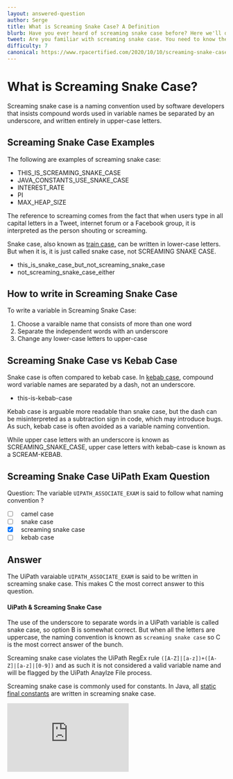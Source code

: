 ```yaml
---
layout: answered-question
author: Serge
title: What is Screaming Snake Case? A Definition
blurb: Have you ever heard of screaming snake case before? Here we'll define the term Screaming Snake Case and even give you a few examples.
tweet: Are you familiar with screaming snake case. You need to know the various variable name conventions to pass the UiPath Certification exam.   #UiPath #mockexam #UiPathCertification
difficulty: 7
canonical: https://www.rpacertified.com/2020/10/10/screaming-snake-case.html
---
```


# What is Screaming Snake Case?

Screaming snake case is a naming convention used by software developers that insists compound words used in variable names be separated by an underscore, and written entirely in upper-case letters.

## Screaming Snake Case Examples

The following are examples of screaming snake case:

- THIS_IS_SCREAMING_SNAKE_CASE
- JAVA_CONSTANTS_USE_SNAKE_CASE
- INTEREST_RATE
- PI
- MAX_HEAP_SIZE

The reference to screaming comes from the fact that when users type in all capital letters in a Tweet, internet forum or a Facebook group, it is interpreted as the person shouting or screaming.

Snake case, also known as <a href="https://www.theserverside.com/definition/Snake-case">train case,</a> can be written in lower-case letters. But when it is, it is just called snake case, not SCREAMING SNAKE CASE.

- this_is_snake_case_but_not_screaming_snake_case
- not_screaming_snake_case_either

## How to write in Screaming Snake Case

To write a variable in Screaming Snake Case:

1. Choose a varaible name that consists of more than one word
2. Separate the independent words with an underscore
3. Change any lower-case letters to upper-case

## Screaming Snake Case vs Kebab Case

Snake case is often compared to kebab case. In <a href="https://www.theserverside.com/definition/Kebab-case">kebab case</a>, compound word variable names are separated by a dash, not an underscore. 

- this-is-kebab-case

Kebab case is arguable more readable than snake case, but the dash can be misinterpreted as a subtraction sign in code, which may introduce bugs. As such, kebab case is often avoided as a variable naming convention.

While upper case letters with an underscore is known as SCREAMING_SNAKE_CASE, upper case letters with kebab-case is known as a SCREAM-KEBAB.

## Screaming Snake Case UiPath Exam Question

Question: The variable `UIPATH_ASSOCIATE_EXAM` is said to follow what naming convention ?

- [ ] &nbsp;  camel case
- [ ] &nbsp;  snake case
- [x] &nbsp;  screaming snake case
- [ ] &nbsp;  kebab case

## Answer

The UiPath varaiable `UIPATH_ASSOCIATE_EXAM` is said to be written in screaming snake case. This makes C the most correct answer to this question.

#### UiPath & Screaming Snake Case

The use of the underscore to separate words in a UiPath variable is called snake case, so option B is somewhat correct. But when all the letters are uppercase, the naming convention is known as `screaming snake case` so C is the most correct answer of the bunch.

Screaming snake case violates the UiPath RegEx rule `([A-Z]|[a-z])+([A-Z]|[a-z]|[0-9])` and as such it is not considered a valid variable name and will be flagged by the UiPath Anaylze File process.

Screaming snake case is commonly used for constants. In Java, all [static final constants](https://www.theserverside.com/video/Why-we-use-static-final-in-Java-for-constants) are written in screaming snake case.

<iframe width="280" height="158" src="https://www.youtube.com/embed/MtQoWQForqE" frameborder="0" allow="accelerometer; autoplay; clipboard-write; encrypted-media; gyroscope; picture-in-picture" allowfullscreen></iframe>
